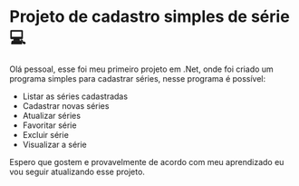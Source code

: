# Projeto de cadastro simples de série :computer: 

Olá pessoal, esse foi meu primeiro projeto em .Net, onde foi criado um programa simples para cadastrar séries, nesse programa é possível:

- Listar as séries cadastradas
- Cadastrar novas séries
- Atualizar séries
- Favoritar série
- Excluir série
- Visualizar a série

Espero que gostem e provavelmente de acordo com meu aprendizado eu vou seguir atualizando esse projeto.